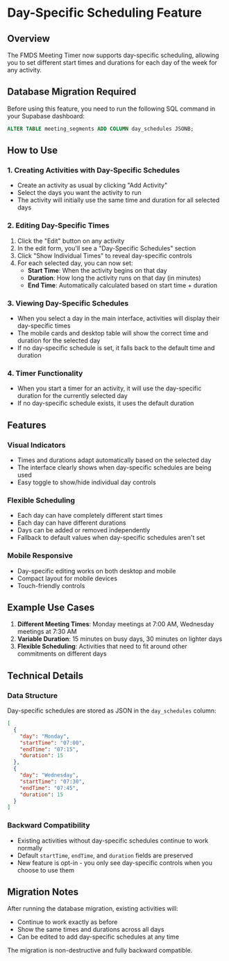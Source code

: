 # Day-Specific Scheduling Feature

## Overview
The FMDS Meeting Timer now supports day-specific scheduling, allowing you to set different start times and durations for each day of the week for any activity.

## Database Migration Required

Before using this feature, you need to run the following SQL command in your Supabase dashboard:

```sql
ALTER TABLE meeting_segments ADD COLUMN day_schedules JSONB;
```

## How to Use

### 1. Creating Activities with Day-Specific Schedules
- Create an activity as usual by clicking "Add Activity"
- Select the days you want the activity to run
- The activity will initially use the same time and duration for all selected days

### 2. Editing Day-Specific Times
1. Click the "Edit" button on any activity
2. In the edit form, you'll see a "Day-Specific Schedules" section
3. Click "Show Individual Times" to reveal day-specific controls
4. For each selected day, you can now set:
   - **Start Time**: When the activity begins on that day
   - **Duration**: How long the activity runs on that day (in minutes)
   - **End Time**: Automatically calculated based on start time + duration

### 3. Viewing Day-Specific Schedules
- When you select a day in the main interface, activities will display their day-specific times
- The mobile cards and desktop table will show the correct time and duration for the selected day
- If no day-specific schedule is set, it falls back to the default time and duration

### 4. Timer Functionality
- When you start a timer for an activity, it will use the day-specific duration for the currently selected day
- If no day-specific schedule exists, it uses the default duration

## Features

### Visual Indicators
- Times and durations adapt automatically based on the selected day
- The interface clearly shows when day-specific schedules are being used
- Easy toggle to show/hide individual day controls

### Flexible Scheduling
- Each day can have completely different start times
- Each day can have different durations
- Days can be added or removed independently
- Fallback to default values when day-specific schedules aren't set

### Mobile Responsive
- Day-specific editing works on both desktop and mobile
- Compact layout for mobile devices
- Touch-friendly controls

## Example Use Cases

1. **Different Meeting Times**: Monday meetings at 7:00 AM, Wednesday meetings at 7:30 AM
2. **Variable Duration**: 15 minutes on busy days, 30 minutes on lighter days
3. **Flexible Scheduling**: Activities that need to fit around other commitments on different days

## Technical Details

### Data Structure
Day-specific schedules are stored as JSON in the `day_schedules` column:

```json
[
  {
    "day": "Monday",
    "startTime": "07:00",
    "endTime": "07:15",
    "duration": 15
  },
  {
    "day": "Wednesday", 
    "startTime": "07:30",
    "endTime": "07:45",
    "duration": 15
  }
]
```

### Backward Compatibility
- Existing activities without day-specific schedules continue to work normally
- Default `startTime`, `endTime`, and `duration` fields are preserved
- New feature is opt-in - you only see day-specific controls when you choose to use them

## Migration Notes

After running the database migration, existing activities will:
- Continue to work exactly as before
- Show the same times and durations across all days
- Can be edited to add day-specific schedules at any time

The migration is non-destructive and fully backward compatible.
